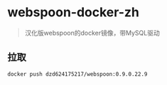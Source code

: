 # webspoon-docker-zh
> 汉化版webspoon的docker镜像，带MySQL驱动

## 拉取
```bash
docker push dzd624175217/webspoon:0.9.0.22.9
```
